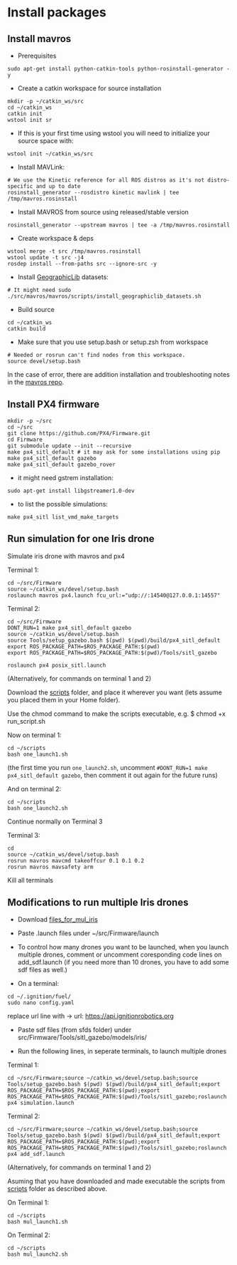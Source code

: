 # Install packages

## Install mavros

* Prerequisites
```
sudo apt-get install python-catkin-tools python-rosinstall-generator -y
```

* Create a catkin workspace for source installation
```
mkdir -p ~/catkin_ws/src
cd ~/catkin_ws
catkin init
wstool init sr
````

* If this is your first time using wstool you will need to initialize your source space with:
```
wstool init ~/catkin_ws/src
```

* Install MAVLink:
```
# We use the Kinetic reference for all ROS distros as it's not distro-specific and up to date
rosinstall_generator --rosdistro kinetic mavlink | tee /tmp/mavros.rosinstall
```

* Install MAVROS from source using released/stable version
```
rosinstall_generator --upstream mavros | tee -a /tmp/mavros.rosinstall
```

* Create workspace & deps
```
wstool merge -t src /tmp/mavros.rosinstall
wstool update -t src -j4
rosdep install --from-paths src --ignore-src -y
```

* Install [GeographicLib](https://geographiclib.sourceforge.io) datasets:
```
# It might need sudo
./src/mavros/mavros/scripts/install_geographiclib_datasets.sh
```

* Build source
```
cd ~/catkin_ws
catkin build
```

* Make sure that you use setup.bash or setup.zsh from workspace
```
# Needed or rosrun can't find nodes from this workspace.
source devel/setup.bash
```
In the case of error, there are addition installation and troubleshooting notes in the [mavros repo](https://github.com/mavlink/mavros/tree/master/mavros#installation).

## Install PX4 firmware

```
mkdir -p ~/src
cd ~/src
git clone https://github.com/PX4/Firmware.git
cd Firmware
git submodule update --init --recursive
make px4_sitl_default # it may ask for some installations using pip
make px4_sitl_default gazebo
make px4_sitl_default gazebo_rover
```
* it might need gstrem installation:
```
sudo apt-get install libgstreamer1.0-dev
```

* to list the possible simulations:
```
make px4_sitl list_vmd_make_targets
```
## Run simulation for one Iris drone

Simulate iris drone with mavros and px4

Terminal 1:
```
cd ~/src/Firmware
source ~/catkin_ws/devel/setup.bash
roslaunch mavros px4.launch fcu_url:="udp://:14540@127.0.0.1:14557"
```

Terminal 2:
```
cd ~/src/Firmware
DONT_RUN=1 make px4_sitl_default gazebo
source ~/catkin_ws/devel/setup.bash
source Tools/setup_gazebo.bash $(pwd) $(pwd)/build/px4_sitl_default
export ROS_PACKAGE_PATH=$ROS_PACKAGE_PATH:$(pwd)
export ROS_PACKAGE_PATH=$ROS_PACKAGE_PATH:$(pwd)/Tools/sitl_gazebo

roslaunch px4 posix_sitl.launch
```
(Alternatively, for commands on terminal 1 and 2)

Download the [scripts](https://github.com/dimitra-savvani/ROS_multiple_iris/tree/main/motion/scripts) folder, and place it wherever you want (lets assume you placed them in your Home folder).

Use the chmod command to make the scripts executable, e.g. $ chmod +x run_script.sh

Now on terminal 1:
```
cd ~/scripts
bash one_launch1.sh
```
(the first time you run `one_launch2.sh`, uncomment `#DONT_RUN=1 make px4_sitl_default gazebo`, then comment it out again for the future runs)

And on terminal 2:
```
cd ~/scripts
bash one_launch2.sh
```
Continue normally on Terminal 3

Terminal 3:
```
cd
source ~/catkin_ws/devel/setup.bash
rosrun mavros mavcmd takeoffcur 0.1 0.1 0.2
rosrun mavros mavsafety arm
```

Kill all terminals

## Modifications to run multiple Iris drones

* Download [files_for_mul_iris](https://github.com/dimitra-savvani/ROS_multiple_iris/tree/main/files_for_mul_Iris)

* Paste .launch files under ~/src/Firmware/launch

* To control how many drones you want to be launched, when you launch multiple drones, comment or uncomment coresponding code lines on add_sdf.launch (if you need more than 10 drones, you have to add some sdf files as well.)

* On a terminal:
```
cd ~/.ignition/fuel/
sudo nano config.yaml
```
replace url line with →  url: https://api.ignitionrobotics.org

* Paste sdf files (from sfds folder) under src/Firmware/Tools/sitl_gazebo/models/iris/

* Run the following lines, in seperate terminals, to launch multiple drones

Terminal 1:
```
cd ~/src/Firmware;source ~/catkin_ws/devel/setup.bash;source Tools/setup_gazebo.bash $(pwd) $(pwd)/build/px4_sitl_default;export ROS_PACKAGE_PATH=$ROS_PACKAGE_PATH:$(pwd);export ROS_PACKAGE_PATH=$ROS_PACKAGE_PATH:$(pwd)/Tools/sitl_gazebo;roslaunch px4 simulation.launch
```

Terminal 2:
```
cd ~/src/Firmware;source ~/catkin_ws/devel/setup.bash;source Tools/setup_gazebo.bash $(pwd) $(pwd)/build/px4_sitl_default;export ROS_PACKAGE_PATH=$ROS_PACKAGE_PATH:$(pwd);export ROS_PACKAGE_PATH=$ROS_PACKAGE_PATH:$(pwd)/Tools/sitl_gazebo;roslaunch px4 add_sdf.launch

```
(Alternatively, for commands on terminal 1 and 2)

Asuming that you have downloaded and made executable the scripts from [scripts](https://github.com/dimitra-savvani/ROS_multiple_iris/tree/main/motion/scripts) folder as described above.

On Terminal 1:
```
cd ~/scripts
bash mul_launch1.sh
```

On Terminal 2:
```
cd ~/scripts
bash mul_launch2.sh
```
